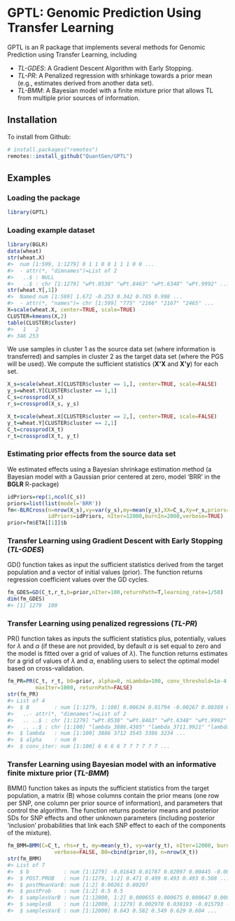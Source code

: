 GPTL: Genomic Prediction Using Transfer Learning
================================================

GPTL is an R package that implements several methods for Genomic Prediction using Transfer Learning, including
 -  *TL-GDES*: A Gradient Descent Algorithm with Early Stopping.
 -  *TL-PR*: A Penalized regression with srhinkage towards a prior mean (e.g., estimates derived from another data set).
 -  *TL-BMM*: A Bayesian model with a finite mixture prior that allows TL from multiple prior sources of information.

Installation
------------

To install from Github:

```R
# install.packages("remotes")
remotes::install_github("QuantGen/GPTL")
```

Examples
--------

### Loading the package

```R
library(GPTL)
```

### Loading example dataset

```R
library(BGLR)
data(wheat)
str(wheat.X)
#>  num [1:599, 1:1279] 0 1 1 0 0 1 1 1 0 0 ...
#>  - attr(*, "dimnames")=List of 2
#>   ..$ : NULL
#>   ..$ : chr [1:1279] "wPt.0538" "wPt.8463" "wPt.6348" "wPt.9992" ...
str(wheat.Y[,1])
#>  Named num [1:599] 1.672 -0.253 0.342 0.785 0.998 ...
#>  - attr(*, "names")= chr [1:599] "775" "2166" "2167" "2465" ...
X=scale(wheat.X, center=TRUE, scale=TRUE)
CLUSTER=kmeans(X,2)
table(CLUSTER$cluster)
#>   1   2 
#> 346 253 
```

We use samples in cluster 1 as the source data set (where information is transferred) and samples in cluster 2 as the target data set (where the PGS will be used). We compute the sufficient statistics (**X'X** and **X'y**) for each set.

```R
X_s=scale(wheat.X[CLUSTER$cluster == 1,], center=TRUE, scale=FALSE)
y_s=wheat.Y[CLUSTER$cluster == 1,1]
C_s=crossprod(X_s)
r_s=crossprod(X_s, y_s)

X_t=scale(wheat.X[CLUSTER$cluster == 2,], center=TRUE, scale=FALSE)
y_t=wheat.Y[CLUSTER$cluster == 2,1]
C_t=crossprod(X_t)
r_t=crossprod(X_t, y_t)
```

### Estimating prior effects from the source data set

We estimated effects using a Bayesian shrinkage estimation method (a Bayesian model with a Gaussian prior centered at zero, model ‘BRR’ in the **BGLR** R-package)

```R
idPriors=rep(1,ncol(C_s))
priors=list(list(model='BRR'))
fm<-BLRCross(n=nrow(X_s),vy=var(y_s),my=mean(y_s),XX=C_s,Xy=r_s,priors=priors,
             idPriors=idPriors, nIter=12000,burnIn=2000,verbose=TRUE)
prior=fm$ETA[[1]]$b
```

### Transfer Learning using Gradient Descent with Early Stopping (*TL-GDES*)

GD() function takes as input the sufficient statistics derived from the target population and a vector of initial values (prior). The function returns regression coefficient values over the GD cycles.

```R
fm_GDES=GD(C_t,r_t,b=prior,nIter=100,returnPath=T,learning_rate=1/50)
dim(fm_GDES)
#> [1] 1279  100
```

### Transfer Learning using penalized regressions (*TL-PR*)

PR() function takes as inputs the sufficient statistics plus, potentially, values for $\lambda$ and $\alpha$ (if these are not provided, by default $\alpha$ is set equal to zero and the model is fitted over a grid of values of $\lambda$). The function returns estimates for a grid of values of $\lambda$ and $\alpha$, enabling users to select the optimal model based on cross-validation.

```R
fm_PR=PR(C_t, r_t, b0=prior, alpha=0, nLambda=100, conv_threshold=1e-4,
         maxIter=1000, returnPath=FALSE)
str(fm_PR)
#> List of 4
#>  $ B        : num [1:1279, 1:100] 0.00634 0.01794 -0.00267 0.00389 0.00399 ...
#>   ..- attr(*, "dimnames")=List of 2
#>   .. ..$ : chr [1:1279] "wPt.0538" "wPt.8463" "wPt.6348" "wPt.9992" ...
#>   .. ..$ : chr [1:100] "lambda_3886.4305" "lambda_3711.9921" "lambda_3545.3049" "lambda_3386.0244" ...
#>  $ lambda   : num [1:100] 3886 3712 3545 3386 3234 ...
#>  $ alpha    : num 0
#>  $ conv_iter: num [1:100] 6 6 6 6 7 7 7 7 7 7 ...
```

### Transfer Learning using Bayesian model with an informative finite mixture prior (*TL-BMM*)

BMM() function takes as inputs the sufficient statistics from the target population, a matrix (B) whose columns contain the prior means (one row per SNP, one column per prior source of information), and parameters that control the algorithm. The function returns posterior means and posterior SDs for SNP effects and other unknown parameters (including posterior ‘inclusion’ probabilities that link each SNP effect to each of the components of the mixture).

```R
fm_BMM=BMM(C=C_t, rhs=r_t, my=mean(y_t), vy=var(y_t), nIter=12000, burnIn=2000, thin=5,
               verbose=FALSE, B0=cbind(prior,0), n=nrow(X_t))
str(fm_BMM)
#> List of 7
#>  $ b           : num [1:1279] -0.01643 0.01787 0.02097 0.00445 -0.00112 ...
#>  $ POST.PROB   : num [1:1279, 1:2] 0.471 0.499 0.493 0.493 0.508 ...
#>  $ postMeanVarB: num [1:2] 0.00261 0.00207
#>  $ postProb    : num [1:2] 0.5 0.5
#>  $ samplesVarB : num [1:12000, 1:2] 0.000655 0.000675 0.000647 0.000699 0.000708 ...
#>  $ samplesB    : num [1:12000, 1:1279] 0.002978 0.038193 -0.015793 -0.003802 0.000238 ...
#>  $ samplesVarE : num [1:12000] 0.643 0.582 0.549 0.629 0.604 ...
```
